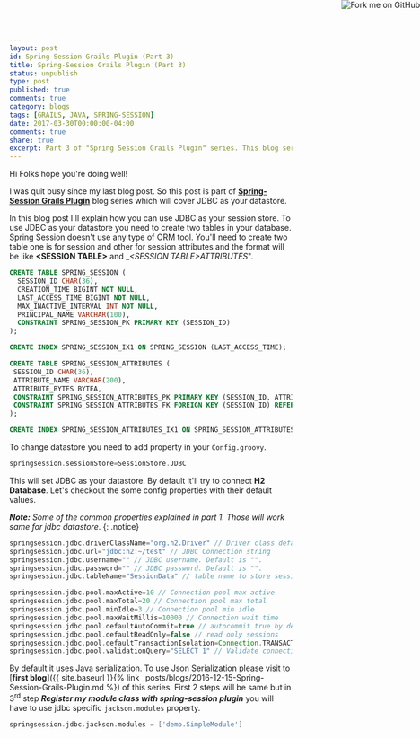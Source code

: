 ```yaml
---
layout: post
id: Spring-Session Grails Plugin (Part 3)
title: Spring-Session Grails Plugin (Part 3)
status: unpublish
type: post
published: true
comments: true
category: blogs
tags: [GRAILS, JAVA, SPRING-SESSION]
date: 2017-03-30T00:00:00-04:00
comments: true
share: true
excerpt: Part 3 of "Spring Session Grails Plugin" series. This blog series will cover JDBC Data store.
---
```

<a href="https://github.com/jeetmp3/spring-session" target="_blank"><img style="position: absolute; top: 0; right: 0; border: 0;" src="https://camo.githubusercontent.com/e7bbb0521b397edbd5fe43e7f760759336b5e05f/68747470733a2f2f73332e616d617a6f6e6177732e636f6d2f6769746875622f726962626f6e732f666f726b6d655f72696768745f677265656e5f3030373230302e706e67" alt="Fork me on GitHub" data-canonical-src="https://s3.amazonaws.com/github/ribbons/forkme_right_green_007200.png"></a>

Hi Folks hope you're doing well!

I was quit busy since my last blog post. So this post is part of <a href="{{ site.baseurl }}/search/Spring-Session" target="_blank">__Spring-Session Grails Plugin__</a> blog series which will cover JDBC as your datastore. 

In this blog post I'll explain how you can use JDBC as your session store. To use JDBC as your datastore you need to create two tables in your database. Spring Session doesn't use any type of ORM tool. You'll need to create two table one is for session and other for session attributes and the format will be like __&lt;SESSION TABLE&gt;__ and __&lt;SESSION TABLE&gt;_ATTRIBUTES__".

```sql
CREATE TABLE SPRING_SESSION (
  SESSION_ID CHAR(36),
  CREATION_TIME BIGINT NOT NULL,
  LAST_ACCESS_TIME BIGINT NOT NULL,
  MAX_INACTIVE_INTERVAL INT NOT NULL,
  PRINCIPAL_NAME VARCHAR(100),
  CONSTRAINT SPRING_SESSION_PK PRIMARY KEY (SESSION_ID)
);

CREATE INDEX SPRING_SESSION_IX1 ON SPRING_SESSION (LAST_ACCESS_TIME);

CREATE TABLE SPRING_SESSION_ATTRIBUTES (
 SESSION_ID CHAR(36),
 ATTRIBUTE_NAME VARCHAR(200),
 ATTRIBUTE_BYTES BYTEA,
 CONSTRAINT SPRING_SESSION_ATTRIBUTES_PK PRIMARY KEY (SESSION_ID, ATTRIBUTE_NAME),
 CONSTRAINT SPRING_SESSION_ATTRIBUTES_FK FOREIGN KEY (SESSION_ID) REFERENCES SPRING_SESSION(SESSION_ID) ON DELETE CASCADE
);

CREATE INDEX SPRING_SESSION_ATTRIBUTES_IX1 ON SPRING_SESSION_ATTRIBUTES (SESSION_ID);
```
To change datastore you need to add property in your `Config.groovy`.

```groovy
springsession.sessionStore=SessionStore.JDBC
```

This will set JDBC as your datastore. By default it'll try to connect __H2 Database__. Let's checkout the some config properties with their default values.

***Note:*** *Some of the common properties explained in part 1. Those will work same for jdbc datastore*.
{: .notice}

```groovy
springsession.jdbc.driverClassName="org.h2.Driver" // Driver class default is H2 driver
springsession.jdbc.url="jdbc:h2:~/test" // JDBC Connection string
springsession.jdbc.username="" // JDBC username. Default is "".
springsession.jdbc.password="" // JDBC password. Default is "".
springsession.jdbc.tableName="SessionData" // table name to store sessions

springsession.jdbc.pool.maxActive=10 // Connection pool max active
springsession.jdbc.pool.maxTotal=20 // Connection pool max total
springsession.jdbc.pool.minIdle=3 // Connection pool min idle
springsession.jdbc.pool.maxWaitMillis=10000 // Connection wait time
springsession.jdbc.pool.defaultAutoCommit=true // autocommit true by default
springsession.jdbc.pool.defaultReadOnly=false // read only sessions
springsession.jdbc.pool.defaultTransactionIsolation=Connection.TRANSACTION_READ_COMMITTED // transaction isolation  
springsession.jdbc.pool.validationQuery="SELECT 1" // Validate connection query  
```

By default it uses Java serialization. To use Json Serialization please visit to [__first blog__]({{ site.baseurl }}{% link _posts/blogs/2016-12-15-Spring-Session-Grails-Plugin.md %}) of this series. First 2 steps will be same but in 3<sup>rd</sup> step __*Register my module class with spring-session plugin*__ you will have to use jdbc specific `jackson.modules` property.

```groovy
springsession.jdbc.jackson.modules = ['demo.SimpleModule']
```